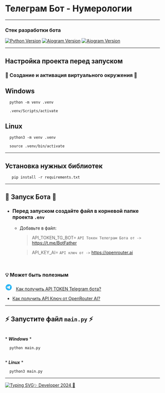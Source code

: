 # Телеграм Бот - Нумерологии

---

### Стек разработки бота
[![Python Version](https://img.shields.io/badge/Python-3.10-green)](https://www.python.org/downloads/release/python-3100/) 
[![Aiogram Version](https://img.shields.io/badge/Aiogram-2.23.1-red)](https://pypi.org/project/aiogram/2.23.1/)
[![Aiogram Version](https://img.shields.io/badge/OpenAI-зеленый)](https://pypi.org/project/openai/)

---

## Настройка проекта перед запуском
### 🚩 Создание и активация виртуального окружения 🚩

## Windows
```shell
  python -m venv .venv
```

```shell
  .venv/Scripts/activate
```

## Linux
```shell
  python3 -m venv .venv
```

```shell
  source .venv/bin/activate
```

---

## Установка нужных библиотек
```shell
   pip install -r requirements.txt
```

---

## 🚩 Запуск Бота 🚩

- ### Перед запуском создайте файл в корневой папке проекта `.env`
  * Добавьте в файл:
    > API_TOKEN_TG_BOT= `API Токен Телеграм Бота от ->` https://t.me/BotFather
      
    > API_KEY_AI= `API ключ от ->` https://openrouter.ai

<br>

### 💡 Может быть полезным
<svg xmlns="http://www.w3.org/2000/svg" x="0px" y="0px" width="35" height="25" viewBox="1 0 70 40">
<path fill="#29b6f6" d="M24,4C13,4,4,13,4,24s9,20,20,20s20-9,20-20S35,4,24,4z"></path><path fill="#fff" d="M34,15l-3.7,19.1c0,0-0.2,0.9-1.2,0.9c-0.6,0-0.9-0.3-0.9-0.3L20,28l-4-2l-5.1-1.4c0,0-0.9-0.3-0.9-1	c0-0.6,0.9-0.9,0.9-0.9l21.3-8.5c0,0,0.7-0.2,1.1-0.2c0.3,0,0.6,0.1,0.6,0.5C34,14.8,34,15,34,15z"></path><path fill="#b0bec5" d="M23,30.5l-3.4,3.4c0,0-0.1,0.1-0.3,0.1c-0.1,0-0.1,0-0.2,0l1-6L23,30.5z"></path><path fill="#cfd8dc" d="M29.9,18.2c-0.2-0.2-0.5-0.3-0.7-0.1L16,26c0,0,2.1,5.9,2.4,6.9c0.3,1,0.6,1,0.6,1l1-6l9.8-9.1	C30,18.7,30.1,18.4,29.9,18.2z"></path>
</svg><a href="https://www.google.com/search?q=%D0%9A%D0%B0%D0%BA+%D0%BF%D0%BE%D0%BB%D1%83%D1%87%D0%B8%D1%82%D1%8C+API+TOKEN+Telegram+%D0%B1%D0%BE%D1%82%D0%B0%3F&oq=%D0%9A%D0%B0%D0%BA+%D0%BF%D0%BE%D0%BB%D1%83%D1%87%D0%B8%D1%82%D1%8C+API+TOKEN+Telegram+%D0%B1%D0%BE%D1%82%D0%B0%3F&gs_lcrp=EgZjaHJvbWUyBggAEEUYOTIHCAEQIRigATIHCAIQIRigATIHCAMQIRigATIHCAQQIRiPAjIHCAUQIRiPAtIBBzQzM2owajeoAgiwAgHxBflfCn3szXJg&sourceid=chrome&ie=UTF-8">Как получить API TOKEN Telegram бота?</a><br>

+ <a href="https://www.google.com/search?q=%D0%9A%D0%B0%D0%BA+%D0%BF%D0%BE%D0%BB%D1%83%D1%87%D0%B8%D1%82%D1%8C+API+%D0%9A%D0%BB%D1%8E%D1%87+%D0%BE%D1%82+OpenRouter+AI%3F&oq=%D0%9A%D0%B0%D0%BA+%D0%BF%D0%BE%D0%BB%D1%83%D1%87%D0%B8%D1%82%D1%8C+API+%D0%9A%D0%BB%D1%8E%D1%87+%D0%BE%D1%82+OpenRouter+AI%3F&gs_lcrp=EgZjaHJvbWUyBggAEEUYOTIHCAEQIRigATIHCAIQIRigATIHCAMQIRigATIHCAQQIRigATIHCAUQIRigATIHCAYQIRiPAjIHCAcQIRiPAtIBBzQ2N2owajeoAgiwAgHxBcoLw9YvHsLz&sourceid=chrome&ie=UTF-8">Как получить API Ключ от OpenRouter AI?</a>

---
## ⚡ Запустите файл `main.py` ⚡

</br>* <i><b>Windows</b></i> *
```shell
  python main.py
```

</br>* <i><b>Linux</b></i> *
```shell
  python3 main.py
```

---

[![Typing SVG](https://readme-typing-svg.herokuapp.com?color=%&lines=ZAGIDIN+MAGAMEDRAGIMOV)✨ Developer 2024 🎉](https://github.com/Zagidin)